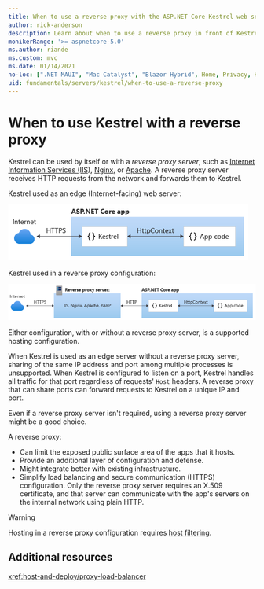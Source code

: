```yaml
---
title: When to use a reverse proxy with the ASP.NET Core Kestrel web server
author: rick-anderson
description: Learn about when to use a reverse proxy in front of Kestrel, the cross-platform web server for ASP.NET Core.
monikerRange: '>= aspnetcore-5.0'
ms.author: riande
ms.custom: mvc
ms.date: 01/14/2021
no-loc: [".NET MAUI", "Mac Catalyst", "Blazor Hybrid", Home, Privacy, Kestrel, appsettings.json, "ASP.NET Core Identity", cookie, Cookie, Blazor, "Blazor Server", "Blazor WebAssembly", "Identity", "Let's Encrypt", Razor, SignalR]
uid: fundamentals/servers/kestrel/when-to-use-a-reverse-proxy
---
```


# When to use Kestrel with a reverse proxy

Kestrel can be used by itself or with a *reverse proxy server*, such as [Internet Information Services (IIS)](https://www.iis.net/), [Nginx](https://nginx.org), or [Apache](https://httpd.apache.org/). A reverse proxy server receives HTTP requests from the network and forwards them to Kestrel.

Kestrel used as an edge (Internet-facing) web server:

![Kestrel communicates directly with the Internet without a reverse proxy server](_static/kestrel-to-internet2.png)

Kestrel used in a reverse proxy configuration:

![Kestrel communicates indirectly with the Internet through a reverse proxy server, such as IIS, Nginx, or Apache](_static/kestrel-to-internet.png)

Either configuration, with or without a reverse proxy server, is a supported hosting configuration.

When Kestrel is used as an edge server without a reverse proxy server, sharing of the same IP address and port among multiple processes is unsupported. When Kestrel is configured to listen on a port, Kestrel handles all traffic for that port regardless of requests' `Host` headers. A reverse proxy that can share ports can forward requests to Kestrel on a unique IP and port.

Even if a reverse proxy server isn't required, using a reverse proxy server might be a good choice.

A reverse proxy:

* Can limit the exposed public surface area of the apps that it hosts.
* Provide an additional layer of configuration and defense.
* Might integrate better with existing infrastructure.
* Simplify load balancing and secure communication (HTTPS) configuration. Only the reverse proxy server requires an X.509 certificate, and that server can communicate with the app's servers on the internal network using plain HTTP.

> [!WARNING]
> Hosting in a reverse proxy configuration requires [host filtering](xref:fundamentals/servers/kestrel/host-filtering).

## Additional resources

<xref:host-and-deploy/proxy-load-balancer>

